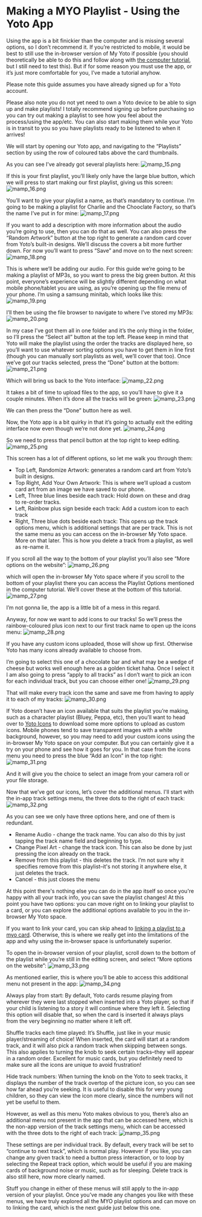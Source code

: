# Making a MYO Playlist -  Using the Yoto App

Using the app is a bit finickier than the computer and is missing several options, so I don’t recommend it. If you’re restricted to mobile, it would be best to still use the in-browser version of My Yoto if possible (you should theoretically be able to do this and follow along with [the computer tutorial](playlist_computer.md), but I still need to test this). But if for some reason you must use the app, or it’s just more comfortable for you, I’ve made a tutorial anyhow.  

Please note this guide assumes you have already signed up for a Yoto account. 

Please also note you do not yet need to own a Yoto device to be able to sign up and make playlists! I totally recommend signing up before purchasing so you can try out making a playlist to see how you feel about the process/using the app/etc. You can also start making them while your Yoto is in transit to you so you have playlists ready to be listened to when it arrives!  

We will start by opening our Yoto app, and navigating to the “Playlists” section by using the row of coloured tabs above the card thumbnails.  

As you can see I’ve already got several playlists here:
![mamp_15.png](../../img/mamp_15.png)    

If this is your first playlist, you’ll likely only have the large blue button, which we will press to start making our first playlist, giving us this screen:
![mamp_16.png](../../img/mamp_16.png)  

You’ll want to give your playlist a name, as that’s mandatory to continue. I’m going to be making a playlist for Charlie and the Chooclate Factory, so that’s the name I’ve put in for mine:
![mamp_17.png](../../img/mamp_17.png)  

If you want to add a description with more information about the audio you’re going to use, then you can do that as well. You can also press the “Random Artwork” button at the top right to generate a random card cover from Yoto’s built-in designs. We’ll discuss the covers a bit more further down. For now you’ll want to press “Save” and move on to the next screen:
![mamp_18.png](../../img/mamp_18.png)  

This is where we’ll be adding our audio. For this guide we’re going to be making a playlist of MP3s, so you want to press the big green button. At this point, everyone’s experience will be slightly different depending on what mobile phone/tablet you are using, as you’re opening up the file menu of your phone. I’m using a samsung minitab, which looks like this:
![mamp_19.png](../../img/mamp_19.png)  

I’ll then be using the file browser to navigate to where I’ve stored my MP3s:
![mamp_20.png](../../img/mamp_20.png)  

In my case I’ve got them all in one folder and it’s the only thing in the folder, so I’ll press the “Select all” button at the top left. Please keep in mind that Yoto will make the playlist using the order the tracks are displayed here, so you’ll want to use whatever sorting options you have to get them in line first (though you can manually sort playlists as well, we’ll cover that too). Once we’ve got our tracks selected, press the “Done” button at the bottom:
![mamp_21.png](../../img/mamp_21.png)  

Which will bring us back to the Yoto interface:
![mamp_22.png](../../img/mamp_22.png)  

It takes a bit of time to upload files to the app, so you’ll have to give it a couple minutes. When it’s done all the tracks will be green:
![mamp_23.png](../../img/mamp_23.png)  

We can then press the “Done” button here as well.

Now, the Yoto app is a bit quirky in that it’s going to actually exit the editing interface now even though we’re not done yet.
![mamp_24.png](../../img/mamp_24.png)  

So we need to press that pencil button at the top right to keep editing.
![mamp_25.png](../../img/mamp_25.png)  

This screen has a lot of different options, so let me walk you through them:
- Top Left, Randomize Artwork: generates a random card art from Yoto’s built in designs.
- Top Right, Add Your Own Artwork: This is where we’ll upload a custom card art from an image we have saved to our phone.
- Left, Three blue lines beside each track: Hold down on these and drag to re-order tracks.
- Left, Rainbow plus sign beside each track: Add a custom icon to each track
- Right, Three blue dots beside each track: This opens up the track options menu, which is additional settings that are per track. This is not the same menu as you can access on the in-browser My Yoto space. More on that later. This is how you delete a track from a playlist, as well as re-name it.

If you scroll all the way to the bottom of your playlist you’ll also see “More options on the website”:
![mamp_26.png](../../img/mamp_26.png)  

which will open the in-browser My Yoto space where if you scroll to the bottom of your playlist there you can access the Playlist Options mentioned in the computer tutorial. We’ll cover these at the bottom of this tutorial.
![mamp_27.png](../../img/mamp_27.png)  

I’m not gonna lie, the app is a little bit of a mess in this regard.  

Anyway, for now we want to add icons to our tracks! So we’ll press the rainbow-coloured plus icon next to our first track name to open up the icons menu:
![mamp_28.png](../../img/mamp_28.png)  

If you have any custom icons uploaded, those will show up first. Otherwise Yoto has many icons already available to choose from.

I’m going to select this one of a chocolate bar and what may be a wedge of cheese but works well enough here as a golden ticket haha. Once I select it I am also going to press “apply to all tracks” as I don’t want to pick an icon for each individual track, but you can choose either one!
![mamp_29.png](../../img/mamp_29.png)  

That will make every track icon the same and save me from having to apply it to each of my tracks:
![mamp_30.png](../../img/mamp_30.png)    

If Yoto doesn’t have an icon available that suits the playlist you’re making, such as a character playlist (Bluey, Peppa, etc), then you’ll want to head over to [Yoto Icons](https://www.yotoicons.com/) to download some more options to upload as custom icons. Mobile phones tend to save transparent images with a white background, however, so you may need to add your custom icons using the in-browser My Yoto space on your computer. But you can certainly give it a try on your phone and see how it goes for you. In that case from the icons menu you need to press the blue “Add an Icon” in the top right:
![mamp_31.png](../../img/mamp_31.png)    

And it will give you the choice to select an image from your camera roll or your file storage.

Now that we’ve got our icons, let’s cover the additional menus. I'll start with the in-app track settings menu, the three dots to the right of each track:
![mamp_32.png](../../img/mamp_32.png)  

As you can see we only have three options here, and one of them is redundant.
- Rename Audio - change the track name. You can also do this by just tapping the track name field and beginning to type.
- Change Pixel Art - change the track icon. This can also be done by just pressing the icon already on the track.
- Remove from this playlist - this deletes the track. I’m not sure why it specifies remove from this playlist–it's not storing it anywhere else, it just deletes the track.
-  Cancel - this just closes the menu
  
At this point there's nothing else you can do in the app itself so once you're happy with all your track info, you can save the playlist changes! At this point you have two options: you can move right on to linking your playlist to a card, or you can explore the additional options available to you in the in-browser My Yoto space.  

If you want to link your card, you can skip ahead to [linking a playlist to a myo card](linking_a_playlist_to_a_myo_card.md). Otherwise, this is where we really get into the limitations of the app and why using the in-browser space is unfortunately superior.  

To open the in-browser version of your playlist, scroll down to the bottom of the playlist while you’re still in the editing screen, and select “More options on the website”:
![mamp_33.png](../../img/mamp_33.png)  

As mentioned earlier, this is where you’ll be able to access this additional menu not present in the app:
![mamp_34.png](../../img/mamp_34.png)  

Always play from start: By default, Yoto cards resume playing from wherever they were last stopped when inserted into a Yoto player, so that if your child is listening to a story it will continue where they left it. Selecting this option will disable that, so when the card is inserted it always plays from the very beginning no matter where it left off.

Shuffle tracks each time played: It’s Shuffle, just like in your music player/streaming of choice! When inserted, the card will start at a random track, and it will also pick a random track when skipping between songs. This also applies to turning the knob to seek certain tracks–they will appear in a random order. Excellent for music cards, but you definitely need to make sure all the icons are unique to avoid frustration!

Hide track numbers: When turning the knob on the Yoto to seek tracks, it displays the number of the track overtop of the picture icon, so you can see how far ahead you’re seeking. It is useful to disable this for very young children, so they can view the icon more clearly, since the numbers will not yet be useful to them.  

However, as well as this menu Yoto makes obvious to you, there’s also an additional menu not present in the app that can be accessed here, which is the non-app version of the track settings menu, which can be accessed with the three dots to the right of each track:
![mamp_35.png](../../img/mamp_35.png)  

These settings are per individual track. By default, every track will be set to “continue to next track”, which is normal play. However if you like, you can change any given track to need a button press interaction, or to loop by selecting the Repeat track option, which would be useful if you are making cards of background noise or music, such as for sleeping. Delete track is also still here, now more clearly named.  

Stuff you change in either of these menus will still apply to the in-app version of your playlist. Once you’ve made any changes you like with these menus, we have truly explored all the MYO playlist options and can move on to linking the card, which is the next guide just below this one.